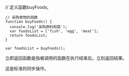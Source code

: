 // 定义函数buyFoods, 
```
// 采购食物的函数
function buyFoods() {
  console.log('采购原料和菜');
  var foodsList = ['fish', 'egg', 'meat'];
  return foodsList;
}
```
```
var foodsList = buyFoods();
```

立即返回函数是指被调用的函数在执行结束后，立刻返回结果。

这是标准的同步操作。
